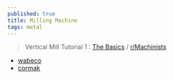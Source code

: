 ```yaml
---
published: true
title: Milling Machine
tags: metal
---
```

> Vertical Mill Tutorial 1 : [The Basics](https://www.youtube.com/watch?v=FyuG-B95PQs) /  [r/Machinists](https://www.reddit.com/r/Machinists/)

- [wabeco](https://www.wabeco-remscheid.de/drilling%20milling%20stand%20bf1240-2118.html)
- [cormak](https://www.cormak.pl/fr/fraiseuses-et-perceuses/389-fraiseuse-et-perceuse-hk25l-vario-230v.html)
